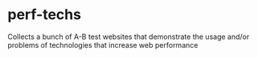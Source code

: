 # perf-techs
Collects a bunch of A-B test websites that demonstrate the usage and/or problems of technologies that increase web performance
